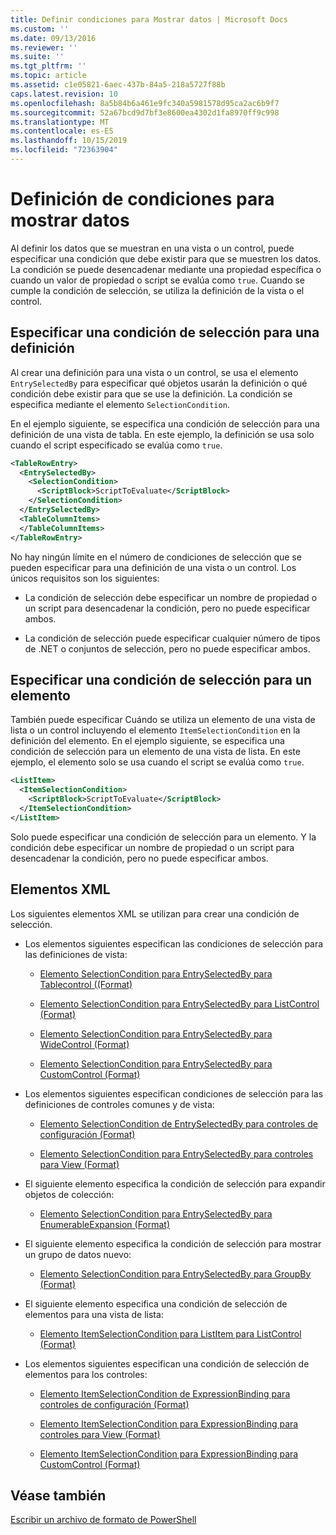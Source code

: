 ```yaml
---
title: Definir condiciones para Mostrar datos | Microsoft Docs
ms.custom: ''
ms.date: 09/13/2016
ms.reviewer: ''
ms.suite: ''
ms.tgt_pltfrm: ''
ms.topic: article
ms.assetid: c1e05821-6aec-437b-84a5-218a5727f88b
caps.latest.revision: 10
ms.openlocfilehash: 8a5b84b6a461e9fc340a5981578d95ca2ac6b9f7
ms.sourcegitcommit: 52a67bcd9d7bf3e8600ea4302d1fa8970ff9c998
ms.translationtype: MT
ms.contentlocale: es-ES
ms.lasthandoff: 10/15/2019
ms.locfileid: "72363904"
---
```

# <a name="defining-conditions-for-displaying-data"></a>Definición de condiciones para mostrar datos

Al definir los datos que se muestran en una vista o un control, puede especificar una condición que debe existir para que se muestren los datos. La condición se puede desencadenar mediante una propiedad específica o cuando un valor de propiedad o script se evalúa como `true`. Cuando se cumple la condición de selección, se utiliza la definición de la vista o el control.

## <a name="specifying-a-selection-condition-for-a-definition"></a>Especificar una condición de selección para una definición

Al crear una definición para una vista o un control, se usa el elemento `EntrySelectedBy` para especificar qué objetos usarán la definición o qué condición debe existir para que se use la definición. La condición se especifica mediante el elemento `SelectionCondition`.

En el ejemplo siguiente, se especifica una condición de selección para una definición de una vista de tabla. En este ejemplo, la definición se usa solo cuando el script especificado se evalúa como `true`.

```xml
<TableRowEntry>
  <EntrySelectedBy>
    <SelectionCondition>
      <ScriptBlock>ScriptToEvaluate</ScriptBlock>
    </SelectionCondition>
  </EntrySelectedBy>
  <TableColumnItems>
  </TableColumnItems>
</TableRowEntry>

```

No hay ningún límite en el número de condiciones de selección que se pueden especificar para una definición de una vista o un control. Los únicos requisitos son los siguientes:

- La condición de selección debe especificar un nombre de propiedad o un script para desencadenar la condición, pero no puede especificar ambos.

- La condición de selección puede especificar cualquier número de tipos de .NET o conjuntos de selección, pero no puede especificar ambos.

## <a name="specifying-a-selection-condition-for-an-item"></a>Especificar una condición de selección para un elemento

También puede especificar Cuándo se utiliza un elemento de una vista de lista o un control incluyendo el elemento `ItemSelectionCondition` en la definición del elemento. En el ejemplo siguiente, se especifica una condición de selección para un elemento de una vista de lista. En este ejemplo, el elemento solo se usa cuando el script se evalúa como `true`.

```xml
<ListItem>
  <ItemSelectionCondition>
    <ScriptBlock>ScriptToEvaluate</ScriptBlock>
  </ItemSelectionCondition>
</ListItem>

```

Solo puede especificar una condición de selección para un elemento. Y la condición debe especificar un nombre de propiedad o un script para desencadenar la condición, pero no puede especificar ambos.

## <a name="xml-elements"></a>Elementos XML

 Los siguientes elementos XML se utilizan para crear una condición de selección.

- Los elementos siguientes especifican las condiciones de selección para las definiciones de vista:

    - [Elemento SelectionCondition para EntrySelectedBy para Tablecontrol ((Format)](./selectioncondition-element-for-entryselectedby-for-tablecontrol-format.md)

    - [Elemento SelectionCondition para EntrySelectedBy para ListControl (Format)](./selectioncondition-element-for-entryselectedby-for-listcontrol-format.md)

    - [Elemento SelectionCondition para EntrySelectedBy para WideControl (Format)](./selectioncondition-element-for-entryselectedby-for-widecontrol-format.md)

    - [Elemento SelectionCondition para EntrySelectedBy para CustomControl (Format)](./selectioncondition-element-for-entryselectedby-for-customcontrol-format.md)

- Los elementos siguientes especifican condiciones de selección para las definiciones de controles comunes y de vista:

    - [Elemento SelectionCondition de EntrySelectedBy para controles de configuración (Format)](./selectioncondition-element-for-entryselectedby-for-controls-for-configuration-format.md)

    - [Elemento SelectionCondition para EntrySelectedBy para controles para View (Format)](./selectioncondition-element-for-entryselectedby-for-controls-for-view-format.md)

- El siguiente elemento especifica la condición de selección para expandir objetos de colección:

    - [Elemento SelectionCondition para EntrySelectedBy para EnumerableExpansion (Format)](./selectioncondition-element-for-entryselectedby-for-enumerableexpansion-format.md)

- El siguiente elemento especifica la condición de selección para mostrar un grupo de datos nuevo:

    - [Elemento SelectionCondition para EntrySelectedBy para GroupBy (Format)](./selectioncondition-element-for-entryselectedby-for-groupby-format.md)

- El siguiente elemento especifica una condición de selección de elementos para una vista de lista:

    - [Elemento ItemSelectionCondition para ListItem para ListControl (Format)](./itemselectioncondition-element-for-listitem-for-listcontrol-format.md)

- Los elementos siguientes especifican una condición de selección de elementos para los controles:

    - [Elemento ItemSelectionCondition de ExpressionBinding para controles de configuración (Format)](./itemselectioncondition-element-for-expressionbinding-for-controls-for-configuration-format.md)

    - [Elemento ItemSelectionCondition para ExpressionBinding para controles para View (Format)](./itemselectioncondition-element-for-expressionbinding-for-controls-for-view-format.md)

    - [Elemento ItemSelectionCondition para ExpressionBinding para CustomControl (Format)](./itemselectioncondition-element-for-expressionbinding-for-customcontrol-format.md)

## <a name="see-also"></a>Véase también

[Escribir un archivo de formato de PowerShell](./writing-a-powershell-formatting-file.md)
